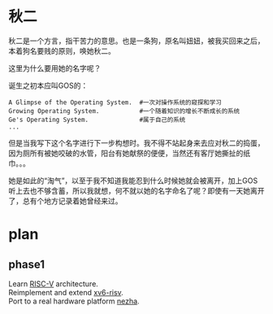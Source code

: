 # 秋二

秋二是一个方言，指干苦力的意思。也是一条狗，原名叫妞妞，被我买回来之后，本着狗名要贱的原则，唤她秋二。

这里为什么要用她的名字呢？

诞生之初本应叫GOS的：
```
A Glimpse of the Operating System.  #一次对操作系统的窥探和学习
Growing Operating System.           #一个随着知识的增长不断成长的系统
Ge's Operating System.              #属于自己的系统
...
```
但是当我写下这个名字进行下一步构想时。我不得不站起身来去应对秋二的捣蛋，因为厕所有被她咬破的水管，阳台有她献祭的便便，当然还有客厅她撕扯的纸巾。。。

她是如此的“淘气”，以至于我不知道我能忍到什么时候她就会被离开，加上GOS听上去也不够含蓄，所以我就想，何不就以她的名字命名了呢？即使有一天她离开了，总有个地方记录着她曾经来过。

# plan
## phase1
Learn [RISC-V](https://riscv.org/technical/specifications/) architecture.  
Reimplement and extend [xv6-risv](https://github.com/mit-pdos/xv6-riscv).  
Port to a real hardware platform [nezha](https://d1.docs.aw-ol.com/d1_dev/).  

